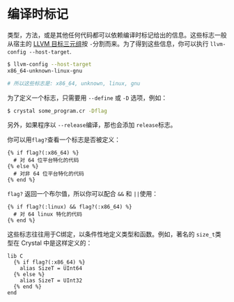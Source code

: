 # 编译时标记

类型，方法，或是其他任何代码都可以依赖编译时标记给出的信息。这些标志一般从宿主的 [LLVM 目标三元组](http://llvm.org/docs/LangRef.html#target-triple)按 `-`分割而来。为了得到这些信息，你可以执行 `llvm-config --host-target`.

```bash
$ llvm-config --host-target
x86_64-unknown-linux-gnu

# 所以这些标志是: x86_64, unknown, linux, gnu
```

为了定义一个标志，只需要用 `--define` 或 `-D` 选项，例如：

```bash
$ crystal some_program.cr -Dflag
```

另外，如果程序以 `--release`编译，那也会添加 `release`标志。

你可以用`flag?`查看一个标志是否被定义：

```crystal
{% if flag?(:x86_64) %}
  # 对 64 位平台特化的代码
{% else %}
  # 对非 64 位平台特化的代码
{% end %}
```

`flag?` 返回一个布尔值，所以你可以配合 `&&` 和 `||`使用：

```crystal
{% if flag?(:linux) && flag?(:x86_64) %}
  # 对 64 linux 特化的代码  
{% end %}
```

这些标志往往用于C绑定，以条件性地定义类型和函数。例如，著名的 `size_t`类型在 Crystal 中是这样定义的：

```crystal
lib C
  {% if flag?(:x86_64) %}
    alias SizeT = UInt64
  {% else %}
    alias SizeT = UInt32
  {% end %}
end
```

